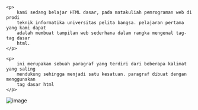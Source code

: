 
    
    <p>
        kami sedang belajar HTML dasar, pada matakuliah pemrograman web di prodi
        teknik informatika universitas pelita bangsa. pelajaran pertama yang kami dapat
        adalah membuat tampilan web sederhana dalam rangka mengenal tag-tag dasar
        html.
    </p>

    <p>
        ini merupakan sebuah paragraf yang terdiri dari beberapa kalimat yang saling
        mendukung sehingga menjadi satu kesatuan. paragraf dibuat dengan menggunakan
        tag dasar html
    </p>
![image](https://github.com/user-attachments/assets/414e536b-c6cd-4520-b784-16b18ecebe1f)
